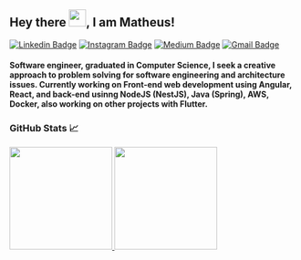 ## Hey there <img src="https://media.giphy.com/media/hvRJCLFzcasrR4ia7z/giphy.gif" width="30">, I am Matheus!

[![Linkedin Badge](https://img.shields.io/badge/-LinkedIn-blue?style=flat-square&logo=Linkedin&logoColor=white&link=https://www.linkedin.com/in/matheus-barbosa-933a73144/)](https://www.linkedin.com/in/matheus-barbosa-933a73144/)
[![Instagram Badge](https://img.shields.io/badge/-Instagram-purple?style=flat-square&logo=instagram&logoColor=white&link=https://www.instagram.com/matheus.bsantos/)](https://www.instagram.com/matheus.bsantos/)
[![Medium Badge](https://img.shields.io/badge/-Medium-grey?style=flat-square&logo=Medium&link=https://medium.com/@matheusbdos31)](https://medium.com/@matheusbdos31)
[![Gmail Badge](https://img.shields.io/badge/-Gmail-c14438?style=flat-square&logo=Gmail&logoColor=white&link=mailto:matheusbdos31@gmail.com)](mailto:matheusbdos31@gmail.com)

#### Software engineer, graduated in Computer Science, I seek a creative approach to problem solving for software engineering and architecture issues. Currently working on Front-end web development using Angular, React, and back-end usinng NodeJS (NestJS), Java (Spring), AWS, Docker, also working on other projects with Flutter.


### GitHub Stats 📈

<div>
<a href="https://github.com/MatheusBarbosa3">
<img height="180em" src="https://github-readme-stats.vercel.app/api/top-langs/?username=MatheusBarbosa3&layout=compact&langs_count=7&theme=tokyonight"/>
<img height="180em" src="https://github-readme-stats.vercel.app/api?username=MatheusBarbosa3&show_icons=true&theme=tokyonight"/>
</div>
